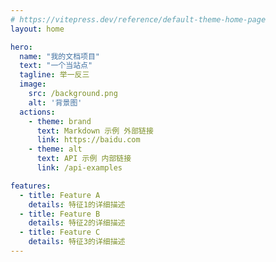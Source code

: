 ```yaml
---
# https://vitepress.dev/reference/default-theme-home-page
layout: home

hero:
  name: "我的文档项目"
  text: "一个当站点"
  tagline: 举一反三
  image:
    src: /background.png
    alt: '背景图'
  actions:
    - theme: brand
      text: Markdown 示例 外部链接
      link: https://baidu.com
    - theme: alt
      text: API 示例 内部链接
      link: /api-examples

features:
  - title: Feature A
    details: 特征1的详细描述
  - title: Feature B
    details: 特征2的详细描述
  - title: Feature C
    details: 特征3的详细描述
---
```


